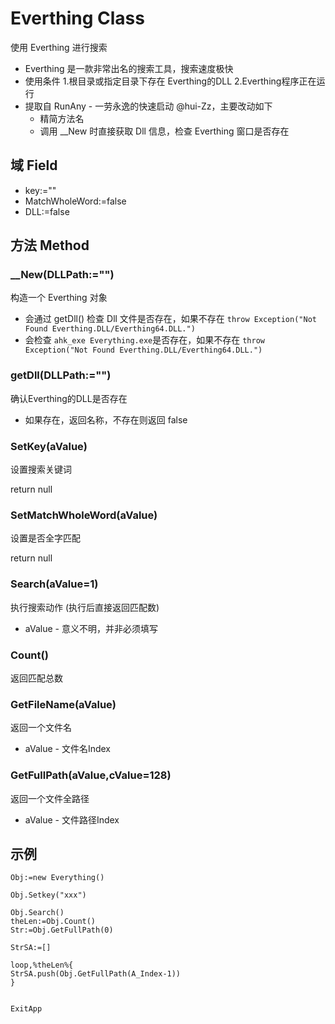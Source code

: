 # Everthing Class

使用 Everthing 进行搜索

- Everthing 是一款非常出名的搜索工具，搜索速度极快
- 使用条件 1.根目录或指定目录下存在 Everthing的DLL  2.Everthing程序正在运行
- 提取自 RunAny - 一劳永逸的快速启动 @hui-Zz，主要改动如下
  - 精简方法名 
  - 调用 __New 时直接获取 Dll 信息，检查 Everthing 窗口是否存在

## 域 Field 

- key:=""
- MatchWholeWord:=false
- DLL:=false


## 方法 Method

### __New(DLLPath:="")

构造一个 Everthing 对象

- 会通过 getDll() 检查 Dll 文件是否存在，如果不存在 `throw Exception("Not Found Everthing.DLL/Everthing64.DLL.")`
- 会检查 `ahk_exe Everything.exe`是否存在，如果不存在  `throw Exception("Not Found Everthing.DLL/Everthing64.DLL.")`

### getDll(DLLPath:="")

确认Everthing的DLL是否存在

- 如果存在，返回名称，不存在则返回 false

### SetKey(aValue)

设置搜索关键词

return null

### SetMatchWholeWord(aValue)

设置是否全字匹配

return null

###  Search(aValue=1)

执行搜索动作 (执行后直接返回匹配数)

- aValue - 意义不明，并非必须填写

###  Count()

返回匹配总数

###  GetFileName(aValue)

返回一个文件名

- aValue - 文件名Index

###  GetFullPath(aValue,cValue=128)

返回一个文件全路径

- aValue - 文件路径Index

## 示例

```autohotkey
Obj:=new Everything()

Obj.Setkey("xxx")

Obj.Search()
theLen:=Obj.Count()
Str:=Obj.GetFullPath(0)

StrSA:=[]

loop,%theLen%{
StrSA.push(Obj.GetFullPath(A_Index-1))
}


ExitApp

```